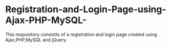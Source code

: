 # Registration-and-Login-Page-using-Ajax-PHP-MySQL-

This respository consistts of a registration and login page created using Ajax,PHP,MySQL and jQuery.
